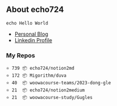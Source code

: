 ## About echo724

<pre><code>echo Hello World</code></pre>

- [Personal Blog](https://medium.com/@echo724)
- [Linkedin Profile](https://www.linkedin.com/in/echo724)

### My Repos
```
⭐️ 739 📦 echo724/notion2md
⭐️ 172 📦 Migorithm/duva
⭐️ 40  📦 woowacourse-teams/2023-dong-gle
⭐️ 21  📦 echo724/notion2medium
⭐️ 21  📦 woowacourse-study/Gugles
```

